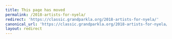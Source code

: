 ```yaml
---
title: This page has moved
permalink: /2018-artists-for-nyela/
redirect: 'https://classic.grandparkla.org/2018-artists-for-nyela/'
canonical_url: 'https://classic.grandparkla.org/2018-artists-for-nyela/'
layout: redirect
---
```

